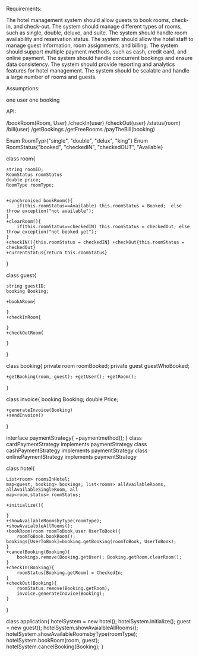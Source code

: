 Requirements:

The hotel management system should allow guests to book rooms, check-in, and check-out.
The system should manage different types of rooms, such as single, double, deluxe, and suite.
The system should handle room availability and reservation status.
The system should allow the hotel staff to manage guest information, room assignments, and billing.
The system should support multiple payment methods, such as cash, credit card, and online payment.
The system should handle concurrent bookings and ensure data consistency.
The system should provide reporting and analytics features for hotel management.
The system should be scalable and handle a large number of rooms and guests.


Assumptions:

one user one booking 


API:

/bookRoom(Room, User)
/checkIn(user)
/checkOut(user)
/status(room)
/bill(user)
/getBookings /getFreeRooms
/payTheBill(booking)

Enum RoomTypr{"single", "double", "delux", "king"}
Enum RoomStatus{"booked", "checkedIN", "checkedOUT", "Available}

class room{

    string roomID;
    RoomStatus roomStatus
    double price;
    RoomType roomType;


    +synchronised bookRoom(){
        if(this.roomStatus==Available) this.roomStatus = Booked;  else throw exception("not available");
    }
    +clearRoom(){
        if(this.roomStatus==checkedIN) this.roomStatus = checkedOut; else throw exception("not booked yet");
    }
    +checkIN(){this.roomStatus = checkedIN} +checkOut{this.roomStatus = checkedOut}
    +currentStatus{return this.roomStatus}

}

class guest{

    string guestID;
    booking Booking;

    +bookARoom{

    }
    +checkInRoom{

    }
    +checkOutRoom{

    }
}

class booking{
    private room roomBooked;
    private guest guestWhoBooked;

    +getBooking(room, guest); +getUser(); +getRoom();
}

class invoice{
    booking Booking;
    double Price;
    
    +generateInvoice(Booking)
    +sendInvoice()
}

interface paymentStrategy{
    +paymentmethod();
}
class cardPaymentStrategy implements paymentStrategy
class cashPaymentStrategy implements paymentStrategy
class onlinePaymentStrategy implements paymentStrategy

class hotel{

    List<room> roomsInHotel;
    map<guest, booking> bookings; list<rooms> allAvailableRooms, allAvailableSingleRoom, all
    map<room,status> roomStatus;
    
    +initialize(){

    }
    +showAvailableRoomsbyType(roomType);
    +showAvaialbleAllRooms(); 
    +bookRoom(room roomToBook,user UserToBook){
        roomToBook.bookRoom(); bookings[UserToBook]=booking.getBooking(roomToBook, UserToBook);
    }
    +cancelBooking(Booking){
        bookings.remove(Booking.getUser); Booking.getRoom.clearRoom();
    }
    +checkIn(Booking){
        roomStatus[Booking.getRoom] = CheckedIn;
    }
    +checkOut(Booking){
        roomStatus.remove(Booking.getRoom);
        invoice.generateInovice(Booking);
    }
    
}

class application{
    hotelSystem = new hotel(); hotelSystem.initialize();
    guest = new guest(); hotelSystem.showAvaialbleAllRooms();
    hotelSystem.showAvailableRoomsbyType(roomType); 
    hotelSystem.bookRoom(room, guest); hotelSystem.cancelBooking(Booking);
}


